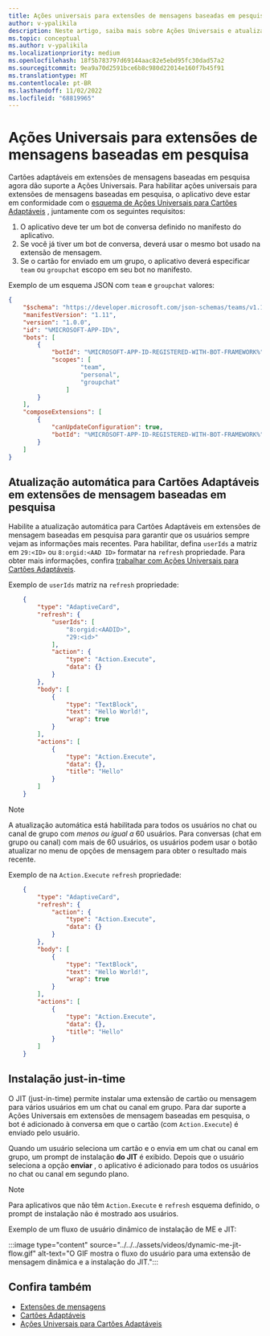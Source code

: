 ```yaml
---
title: Ações universais para extensões de mensagens baseadas em pesquisa
author: v-ypalikila
description: Neste artigo, saiba mais sobre Ações Universais e atualização automática para cartões adaptáveis em extensões de mensagens baseadas em pesquisa.
ms.topic: conceptual
ms.author: v-ypalikila
ms.localizationpriority: medium
ms.openlocfilehash: 18f5b783797d69144aac82e5ebd95fc30dad57a2
ms.sourcegitcommit: 9ea9a70d2591bce6b8c980d22014e160f7b45f91
ms.translationtype: MT
ms.contentlocale: pt-BR
ms.lasthandoff: 11/02/2022
ms.locfileid: "68819965"
---
```

# <a name="universal-actions-for-search-based-message-extensions"></a>Ações Universais para extensões de mensagens baseadas em pesquisa

Cartões adaptáveis em extensões de mensagens baseadas em pesquisa agora dão suporte a Ações Universais. Para habilitar ações universais para extensões de mensagens baseadas em pesquisa, o aplicativo deve estar em conformidade com o [esquema de Ações Universais para Cartões Adaptáveis](../../../task-modules-and-cards/cards/Universal-actions-for-adaptive-cards/Work-with-Universal-Actions-for-Adaptive-Cards.md#schema-for-universal-actions-for-adaptive-cards) , juntamente com os seguintes requisitos:

1. O aplicativo deve ter um bot de conversa definido no manifesto do aplicativo.
1. Se você já tiver um bot de conversa, deverá usar o mesmo bot usado na extensão de mensagem.
1. Se o cartão for enviado em um grupo, o aplicativo deverá especificar `team` ou `groupchat` escopo em seu bot no manifesto.

Exemplo de um esquema JSON com `team` e `groupchat` valores:

```json
{
    "$schema": "https://developer.microsoft.com/json-schemas/teams/v1.11/MicrosoftTeams.schema.json",
    "manifestVersion": "1.11",
    "version": "1.0.0",
    "id": "%MICROSOFT-APP-ID%",
    "bots": [
        {
            "botId": "%MICROSOFT-APP-ID-REGISTERED-WITH-BOT-FRAMEWORK%",
            "scopes": [
                    "team",
                    "personal",
                    "groupchat"
                ]
        }
    ],
    "composeExtensions": [
        {
            "canUpdateConfiguration": true,
            "botId": "%MICROSOFT-APP-ID-REGISTERED-WITH-BOT-FRAMEWORK%", // Use the same bot as what is specified in the bots section above
        }
    ]
}
```

## <a name="automatic-refresh-for-adaptive-cards-in-search-based-message-extensions"></a>Atualização automática para Cartões Adaptáveis em extensões de mensagem baseadas em pesquisa

Habilite a atualização automática para Cartões Adaptáveis em extensões de mensagem baseadas em pesquisa para garantir que os usuários sempre vejam as informações mais recentes. Para habilitar, defina `userIds` a matriz em  `29:<ID>` ou `8:orgid:<AAD ID>` formatar na `refresh` propriedade. Para obter mais informações, confira [trabalhar com Ações Universais para Cartões Adaptáveis](../../../task-modules-and-cards/cards/Universal-actions-for-adaptive-cards/Work-with-Universal-Actions-for-Adaptive-Cards.md#user-ids-in-refresh).

Exemplo de `userIds` matriz na `refresh` propriedade:

```json
    {
        "type": "AdaptiveCard",
        "refresh": {
            "userIds": [
                "8:orgid:<AADID>",
                "29:<id>"
            ],
            "action": {
                "type": "Action.Execute",
                "data": {}
            }
        },
        "body": [
            {
                "type": "TextBlock",
                "text": "Hello World!",
                "wrap": true
            }
        ],
        "actions": [
            {
                "type": "Action.Execute",
                "data": {},
                "title": "Hello"
            }
        ]
    }
```

> [!NOTE]
> A atualização automática está habilitada para todos os usuários no chat ou canal de grupo com *menos ou igual a* 60 usuários. Para conversas (chat em grupo ou canal) com mais de 60 usuários, os usuários podem usar o botão atualizar no menu de opções de mensagem para obter o resultado mais recente.

Exemplo de na `Action.Execute` `refresh` propriedade:

```json
    {
        "type": "AdaptiveCard",
        "refresh": {
            "action": {
                "type": "Action.Execute",
                "data": {}
            }
        },
        "body": [
            {
                "type": "TextBlock",
                "text": "Hello World!",
                "wrap": true
            }
        ],
        "actions": [
            {
                "type": "Action.Execute",
                "data": {},
                "title": "Hello"
            }
        ]
    }
```

## <a name="just-in-time-install"></a>Instalação just-in-time

O JIT (just-in-time) permite instalar uma extensão de cartão ou mensagem para vários usuários em um chat ou canal em grupo. Para dar suporte a Ações Universais em extensões de mensagem baseadas em pesquisa, o bot é adicionado à conversa em que o cartão (com `Action.Execute`) é enviado pelo usuário.

Quando um usuário seleciona um cartão e o envia em um chat ou canal em grupo, um prompt de instalação **do JIT** é exibido. Depois que o usuário seleciona a opção **enviar** , o aplicativo é adicionado para todos os usuários no chat ou canal em segundo plano.

> [!NOTE]
> Para aplicativos que não têm `Action.Execute` e `refresh` esquema definido, o prompt de instalação não é mostrado aos usuários.

Exemplo de um fluxo de usuário dinâmico de instalação de ME e JIT:

  :::image type="content" source="../../../assets/videos/dynamic-me-jit-flow.gif" alt-text="O GIF mostra o fluxo do usuário para uma extensão de mensagem dinâmica e a instalação do JIT.":::

## <a name="see-also"></a>Confira também

* [Extensões de mensagens](../../what-are-messaging-extensions.md)
* [Cartões Adaptáveis](../../../task-modules-and-cards/what-are-cards.md#adaptive-cards)
* [Ações Universais para Cartões Adaptáveis](../../../task-modules-and-cards/cards/Universal-actions-for-adaptive-cards/Overview.md)
